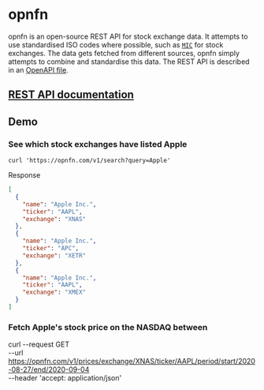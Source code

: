 # opnfn

opnfn is an open-source REST API for stock exchange data. It attempts to use standardised ISO codes where possible, such as [`MIC`](https://www.iso20022.org/market-identifier-codes) for stock exchanges. The data gets fetched from different sources, opnfn simply attempts to combine and standardise this data. The REST API is described in an [OpenAPI file](/openapi.yml).

## [REST API documentation](https://opnfn.com)

## Demo

### See which stock exchanges have listed Apple

```shell
curl 'https://opnfn.com/v1/search?query=Apple'
```

Response
```json
[
  {
    "name": "Apple Inc.",
    "ticker": "AAPL",
    "exchange": "XNAS"
  },
  {
    "name": "Apple Inc.",
    "ticker": "APC",
    "exchange": "XETR"
  },
  {
    "name": "Apple Inc.",
    "ticker": "AAPL",
    "exchange": "XMEX"
  }
]
```

### Fetch Apple's stock price on the NASDAQ between 

curl --request GET \
--url https://opnfn.com/v1/prices/exchange/XNAS/ticker/AAPL/period/start/2020-08-27/end/2020-09-04 \
--header 'accept: application/json'
